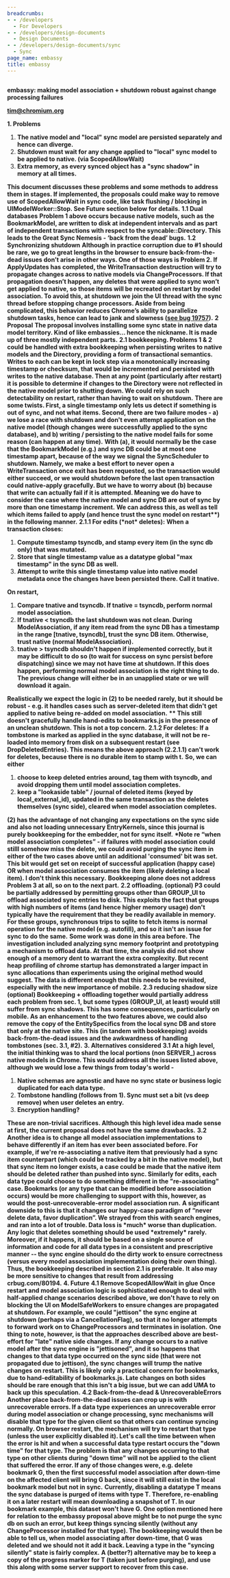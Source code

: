 ```yaml
---
breadcrumbs:
- - /developers
  - For Developers
- - /developers/design-documents
  - Design Documents
- - /developers/design-documents/sync
  - Sync
page_name: embassy
title: embassy
---
```


<div class="two-column-container">
<div class="column">

**embassy: making model association + shutdown robust against change processing failures**

**tim@chromium.org**

**1. Problems**

1.  **The native model and "local" sync model are persisted separately
            and hence can diverge.**
2.  **Shutdown must wait for any change applied to "local" sync model to
            be applied to native. (via ScopedAllowWait)**
3.  **Extra memory, as every synced object has a "sync shadow" in memory
            at all times.**

**This document discusses these problems and some methods to address them in stages. If implemented, the proposals could make way to remove use of ScopedAllowWait in sync code, like task flushing / blocking in UIModelWorker::Stop. See Future section below for details.**
**1.1 Dual databases**
**Problem 1 above occurs because native models, such as the BookmarkModel, are written to disk at independent intervals and as part of independent transactions with respect to the syncable::Directory. This leads to the Great Sync Nemesis - ‘back from the dead’ bugs.**
**1.2 Synchronizing shutdown**
**Although in practice corruption due to #1 should be rare, we go to great lengths in the browser to ensure back-from-the-dead issues don’t arise in other ways. One of those ways is Problem 2. If ApplyUpdates has completed, the WriteTransaction destruction will try to propagate changes across to native models via ChangeProcessors. If that propagation doesn’t happen, any deletes that were applied to sync won’t get applied to native, so those items will be recreated on restart by model association. To avoid this, at shutdown we join the UI thread with the sync thread before stopping change processors. Aside from being complicated, this behavior reduces Chrome’s ability to parallelize shutdown tasks, hence can lead to jank and slowness ([see bug 19757](/developers/design-documents/aura)).**
**2 Proposal**
**The proposal involves installing some sync state in native data model territory. Kind of like embassies… hence the nickname. It is made up of three mostly independent parts.**
**2.1 bookkeeping. Problems 1 & 2 could be handled with extra bookkeeping when persisting writes to native models and the Directory, providing a form of transactional semantics. Writes to each can be kept in lock step via a monotonically increasing timestamp or checksum, that would be incremented and persisted with writes to the native database. Then at any point (particularly after restart) it is possible to determine if changes to the Directory were not reflected in the native model prior to shutting down. We could rely on such detectability on restart, rather than having to wait on shutdown.**
**There are some twists. First, a single timestamp only lets us detect if something is out of sync, and not what items. Second, there are two failure modes - a) we lose a race with shutdown and don't even attempt application on the native model (though changes were successfully applied to the sync database), and b) writing / persisting to the native model fails for some reason (can happen at any time).**
**With (a), it would normally be the case that the BookmarkModel (e.g.) and sync DB could be at most one timestamp apart, because of the way we signal the SyncScheduler to shutdown. Namely, we make a best effort to never open a WriteTransaction once exit has been requested, so the transaction would either succeed, or we would shutdown before the last open transaction could native-apply gracefully. But we have to worry about (b) because that write can actually fail if it is attempted. Meaning we do have to consider the case where the native model and sync DB are out of sync by more than one timestamp increment.**
**We can address this, as well as tell which items failed to apply (and hence trust the sync model on restart\*\*) in the following manner.**
**2.1.1 For edits (\*not\* deletes):**
**When a transaction closes:**

1.  **Compute timestamp tsyncdb, and stamp every item (in the sync db
            only) that was mutated.**
2.  **Store that single timestamp value as a datatype global "max
            timestamp" in the sync DB as well.**
3.  **Attempt to write this single timestamp value into native model
            metadata once the changes have been persisted there. Call it
            tnative.**

**On restart,**

1.  **Compare tnative and tsyncdb. If tnative = tsyncdb, perform normal
            model association.**
2.  **If tnative &lt; tsyncdb the last shutdown was not clean. During
            ModelAssociation, if any item read from the sync DB has a timestamp
            in the range \[tnative, tsyncdb\], trust the sync DB item.
            Otherwise, trust native (normal ModelAssociation).**
3.  **tnative &gt; tsyncdb shouldn't happen if implemented correctly,
            but it may be difficult to do so (to wait for success on sync
            persist before dispatching) since we may not have time at shutdown.
            If this does happen, performing normal model association is the
            right thing to do. The previous change will either be in an
            unapplied state or we will download it again.**

**Realistically we expect the logic in (2) to be needed rarely, but it should be robust - e.g. it handles cases such as server-deleted item that didn't get applied to native being re-added on model association.**
**\*\* This still doesn't gracefully handle hand-edits to bookmarks.js in the presence of an unclean shutdown. This is not a top concern.**
**2.1.2 For deletes:**
**If a tombstone is marked as applied in the sync database, it will not be re-loaded into memory from disk on a subsequent restart (see DropDeletedEntries). This means the above approach (2.2.1.1) can't work for deletes, because there is no durable item to stamp with t.**
**So, we can either**

1.  **choose to keep deleted entries around, tag them with tsyncdb, and
            avoid dropping them until model association completes.**
2.  **keep a "lookaside table" / journal of deleted items (keyed by
            local_external_id), updated in the same transaction as the deletes
            themselves (sync side), cleared when model association completes.**

**(2) has the advantage of not changing any expectations on the sync side and also not loading unnecessary EntryKernels, since this journal is purely bookkeeping for the embedder, not for sync itself.**
**\*Note re “when model association completes” - if failures with model association could stilll somehow miss the delete, we could avoid purging the sync item in either of the two cases above until an additional 'consumed' bit was set. This bit would get set on receipt of successful application (happy case) OR when model association consumes the item (likely deleting a local item). I don't think this necessary.**
**Bookkeeping alone does not address Problem 3 at all, so on to the next part.**
**2.2 offloading. (optional) P3 could be partially addressed by permitting groups other than GROUP_UI to offload associated sync entries to disk. This exploits the fact that groups with high numbers of items (and hence higher memory usage) don't typically have the requirement that they be readily available in memory. For these groups, synchronous trips to sqlite to fetch items is normal operation for the native model (e.g. autofill), and so it isn't an issue for sync to do the same.**
**Some work was done in this area before. The investigation included analyzing sync memory footprint and prototyping a mechanism to offload data. At that time, the analysis did not show enough of a memory dent to warrant the extra complexity. But recent heap profiling of chrome startup has demonstrated a larger impact in sync allocations than experiments using the original method would suggest. The data is different enough that this needs to be revisited, especially with the new importance of mobile.**
**2.3 reducing shadow size (optional) Bookkeeping + offloading together would partially address each problem from sec. 1, but some types (GROUP_UI, at least) would still suffer from sync shadows. This has some consequences, particularly on mobile. As an enhancement to the two features above, we could also remove the copy of the EntitySpecifics from the local sync DB and store that only at the native site. This (in tandem with bookkeeping) avoids back-from-the-dead issues and the awkwardness of handling tombstones (sec. 3.1, #2).**
**3. Alternatives considered**
**3.1 At a high level, the initial thinking was to shard the local portions (non SERVER_) across native models in Chrome. This would address all the issues listed above, although we would lose a few things from today's world -**

1.  **Native schemas are agnostic and have no sync state or business
            logic duplicated for each data type.**
2.  **Tombstone handling (follows from 1). Sync must set a bit (vs deep
            remove) when user deletes an entry.**
3.  **Encryption handling?**

**These are non-trivial sacrifices. Although this high level idea made sense at first, the current proposal does not have the same drawbacks.**
**3.2 Another idea is to change all model association implementations to behave differently if an item has ever been associated before. For example, if we're re-associating a native item that previously had a sync item counterpart (which could be tracked by a bit in the native model), but that sync item no longer exists, a case could be made that the native item should be deleted rather than pushed into sync. Similarly for edits, each data type could choose to do something different in the "re-associating" case. Bookmarks (or any type that can be modified before association occurs) would be more challenging to support with this, however, as would the post-unrecoverable-error model association run.**
**A significant downside to this is that it changes our happy-case paradigm of “never delete data, favor duplication”. We strayed from this with search engines, and ran into a lot of trouble. Data loss is \*much\* worse than duplication. Any logic that deletes something should be used \*extremely\* rarely. Moreover, if it happens, it should be based on a single source of information and code for all data types in a consistent and prescriptive manner -- the sync engine should do the dirty work to ensure correctness (versus every model association implementation doing their own thing). Thus, the bookkeeping described in section 2.1 is preferable.**
**It also may be more sensitive to changes that result from addressing crbug.com/80194.**
**4. Future**
**4.1 Remove ScopedAllowWait in glue**
**Once restart and model association logic is sophisticated enough to deal with half-applied change scenarios described above, we don't have to rely on blocking the UI on ModelSafeWorkers to ensure changes are propagated at shutdown. For example, we could "jettison" the sync engine at shutdown (perhaps via a CancellationFlag), so that it no longer attempts to forward work on to ChangeProcessors and terminates in isolation.**
**One thing to note, however, is that the approaches described above are best-effort for "late" native side changes. If any change occurs to a native model after the sync engine is "jettisoned", and it so happens that changes to that data type occurred on the sync side (that were not propagated due to jettison), the sync changes will trump the native changes on restart. This is likely only a practical concern for bookmarks, due to hand-editability of bookmarks.js. Late changes on both sides should be rare enough that this isn't a big issue, but we can add UMA to back up this speculation.**
**4.2 Back-from-the-dead & UnrecoverableErrors**
**Another place back-from-the-dead issues can crop up is with unrecoverable errors. If a data type experiences an unrecoverable error during model association or change processing, sync mechanisms will disable that type for the given client so that others can continue syncing normally. On browser restart, the mechanism will try to restart that type (unless the user explicitly disabled it). Let's call the time between when the error is hit and when a successful data type restart occurs the "down time" for that type. The problem is that any changes occurring to that type on other clients during "down time" will not be applied to the client that suffered the error. If any of those changes were, e.g. delete bookmark G, then the first successful model association after down-time on the affected client will bring G back, since it will still exist in the local bookmark model but not in sync.**
**Currently, disabling a datatype T means the sync database is purged of items with type T. Therefore, re-enabling it on a later restart will mean downloading a snapshot of T. In our bookmark example, this dataset won't have G. One option mentioned here for relation to the embassy proposal above might be to not purge the sync db on such an error, but keep things syncing silently (without any ChangeProcessor installed for that type). The bookkeeping would then be able to tell us, when model associating after down-time, that G was deleted and we should not it add it back. Leaving a type in the "syncing silently" state is fairly complex.**
**A (better?) alternative may be to keep a copy of the progress marker for T
(taken just before purging), and use this along with some server support to
recover from this case.**

</div>
<div class="column">

</div>
</div>
